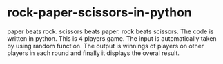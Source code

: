 # rock-paper-scissors-in-python
paper beats rock.
scissors beats paper.
rock beats scissors.
The code is written in python.
This is 4 players game.
The input is automatically taken by using random function.
The output is winnings of players on other players in each round and finally it displays the overal result.
